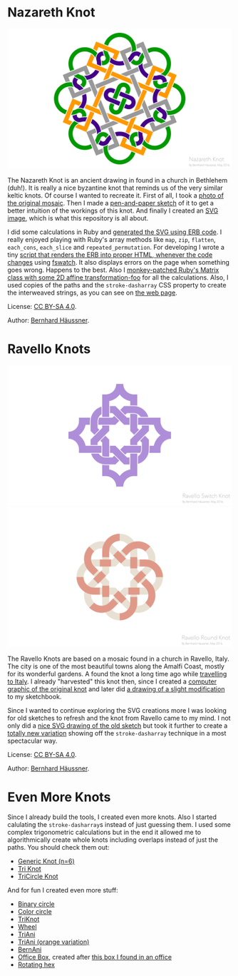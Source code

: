 # Nazareth Knot

![The Nazareth Knot][knot.png]

The Nazareth Knot is an ancient drawing in found in a church in Bethlehem (duh!). It is really a nice byzantine knot that reminds us of the very similar keltic knots. Of course I wanted to recreate it. First of all, I took a [photo of the original mosaic][2015-07-31%2016.21.02.jpg]. Then I made a [pen-and-paper sketch][2015-09-07%2021.44.28.jpg] of it to get a better intuition of the workings of this knot. And finally I created an [SVG image][knot.svg], which is what this repository is all about.

I did some calculations in Ruby and [generated the SVG using ERB code][index.rhtml]. I really enjoyed playing with Ruby's array methods like `map`, `zip`, `flatten`, `each_cons`, `each_slice` and `repeated_permutation`. For developing I wrote a tiny [script that renders the ERB into proper HTML, whenever the code changes][watch.sh] using [fswatch][fswatch]. It also displays errors on the page when something goes wrong. Happens to the best. Also I [monkey-patched Ruby's Matrix class with some 2D affine transformation-foo][helpers.rb] for all the calculations. Also, I used copies of the paths and the `stroke-dasharray` CSS property to create the interweaved strings, as you can see on [the web page][index.html].

License: [CC BY-SA 4.0](http://creativecommons.org/licenses/by-sa/4.0/).

Author: [Bernhard Häussner](http://bernhardhaeussner.de).

[knot.png]: https://raw.githubusercontent.com/bxt/Nazareth-Knot/gh-pages/export/knot.png
[2015-07-31%2016.21.02.jpg]: https://github.com/bxt/Nazareth-Knot/blob/gh-pages/2015-07-31%2016.21.02.jpg
[2015-09-07%2021.44.28.jpg]: https://github.com/bxt/Nazareth-Knot/blob/gh-pages/2015-09-07%2021.44.28.jpg
[knot.svg]: https://github.com/bxt/Nazareth-Knot/blob/gh-pages/export/knot.svg
[index.rhtml]: https://github.com/bxt/Nazareth-Knot/blob/gh-pages/index.rhtml
[watch.sh]: https://github.com/bxt/Nazareth-Knot/blob/gh-pages/watch.sh
[fswatch]: https://emcrisostomo.github.io/fswatch/
[helpers.rb]: https://github.com/bxt/Nazareth-Knot/blob/gh-pages/helpers.rb
[index.html]: http://bxt.github.io/Nazareth-Knot/

# Ravello Knots

![The Ravello Switch Knot][ravello.png]
![The Ravello Round Knot][ravello_round.png]

The Ravello Knots are based on a mosaic found in a church in Ravello, Italy. The city is one of the most beautiful towns along the Amalfi Coast, mostly for its wonderful gardens. A found the knot a long time ago while [travelling to Italy][italy]. I already "harvested" this knot then, since I created a [computer graphic of the original knot][original] and later did [a drawing of a slight modification][sketchbook] to my sketchbook.

Since I wanted to continue exploring the SVG creations more I was looking for old sketches to refresh and the knot from Ravello came to my mind. I not only did a [nice SVG drawing of the old sketch][ravello.html] but took it further to create a [totally new variation][ravello_round.html] showing off the `stroke-dasharray` technique in a most spectacular way.

License: [CC BY-SA 4.0](http://creativecommons.org/licenses/by-sa/4.0/).

Author: [Bernhard Häussner](http://bernhardhaeussner.de).

[ravello.png]: https://raw.githubusercontent.com/bxt/Nazareth-Knot/gh-pages/export/ravello.png
[ravello_round.png]: https://raw.githubusercontent.com/bxt/Nazareth-Knot/gh-pages/export/ravello_round.png
[italy]: http://bernhardhaeussner.de/blog/tags/Italien
[original]: http://bernhardhaeussner.de/upl/Ravello_Knot.png
[sketchbook]: http://bernhardhaeussner.de/upl/Ravello%20Switch.png
[ravello.html]: http://bxt.github.io/Nazareth-Knot/ravello.html
[ravello_round.html]: http://bxt.github.io/Nazareth-Knot/ravello_round.html

# Even More Knots

Since I already build the tools, I created even more knots. Also I started
calulating the `stroke-dasharray`s instead of just guessing them. I used some
complex trigonometric calculations but in the end it allowed me to
algorithmically create whole knots including overlaps instead of just the paths.
You should check them out:

* [Generic Knot (n=6)](http://bxt.github.io/Nazareth-Knot/more/generic.html)
* [Tri Knot](http://bxt.github.io/Nazareth-Knot/more/tri.html)
* [TriCircle Knot](http://bxt.github.io/Nazareth-Knot/more/tricircle.html)

And for fun I created even more stuff:

* [Binary circle](http://bxt.github.io/Nazareth-Knot/more/binary.html)
* [Color circle](http://bxt.github.io/Nazareth-Knot/more/colorcircle.html)
* [TriKnot](http://bxt.github.io/Nazareth-Knot/more/triknot.html)
* [Wheel](http://bxt.github.io/Nazareth-Knot/more/wheel.html)
* [TriAni](http://bxt.github.io/Nazareth-Knot/more/triani.html)
* [TriAni (orange variation)](http://bxt.github.io/Nazareth-Knot/more/triani_orange.html)
* [BernAni](http://bxt.github.io/Nazareth-Knot/more/bernani.html)
* [Office Box](http://bxt.github.io/Nazareth-Knot/more/officebox.html), created after [this box I found in an office](https://github.com/bxt/Nazareth-Knot/blob/gh-pages/2020-02-17%2018.09.42.jpg)
* [Rotating hex](http://bxt.github.io/Nazareth-Knot/more/rotatinghex.rhtml)
